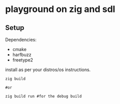 # playground on zig and sdl

## Setup
Dependencies:
- cmake
- harfbuzz
- freetype2

install as per your distros/os instructions.

```console
zig build

#or

zig build run #for the debug build
```
